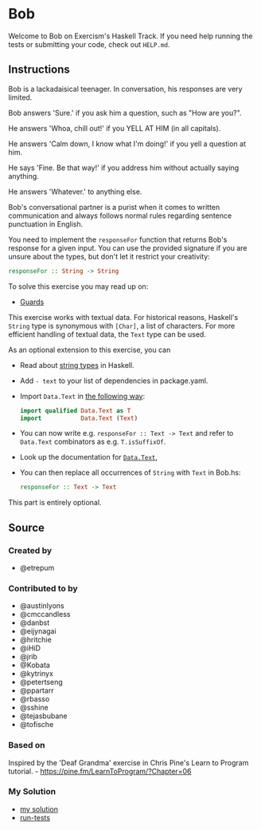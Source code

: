 # Bob

Welcome to Bob on Exercism's Haskell Track.
If you need help running the tests or submitting your code, check out `HELP.md`.

## Instructions

Bob is a lackadaisical teenager. In conversation, his responses are very limited.

Bob answers 'Sure.' if you ask him a question, such as "How are you?".

He answers 'Whoa, chill out!' if you YELL AT HIM (in all capitals).

He answers 'Calm down, I know what I'm doing!' if you yell a question at him.

He says 'Fine. Be that way!' if you address him without actually saying
anything.

He answers 'Whatever.' to anything else.

Bob's conversational partner is a purist when it comes to written communication and always follows normal rules regarding sentence punctuation in English.

You need to implement the `responseFor` function that returns Bob's response
for a given input. You can use the provided signature if you are unsure
about the types, but don't let it restrict your creativity:

```haskell
responseFor :: String -> String
```

To solve this exercise you may read up on:

- [Guards][guards]

[guards]: https://www.futurelearn.com/courses/functional-programming-haskell/0/steps/27226

This exercise works with textual data. For historical reasons, Haskell's
`String` type is synonymous with `[Char]`, a list of characters. For more
efficient handling of textual data, the `Text` type can be used.

As an optional extension to this exercise, you can

- Read about [string types](https://haskell-lang.org/tutorial/string-types) in Haskell.
- Add `- text` to your list of dependencies in package.yaml.
- Import `Data.Text` in [the following way](https://hackernoon.com/4-steps-to-a-better-imports-list-in-haskell-43a3d868273c):

    ```haskell
    import qualified Data.Text as T
    import           Data.Text (Text)
    ```

- You can now write e.g. `responseFor :: Text -> Text` and refer to `Data.Text` combinators as e.g. `T.isSuffixOf`.
- Look up the documentation for [`Data.Text`](https://hackage.haskell.org/package/text/docs/Data-Text.html),
- You can then replace all occurrences of `String` with `Text` in Bob.hs:

    ```haskell
    responseFor :: Text -> Text
    ```

This part is entirely optional.

## Source

### Created by

- @etrepum

### Contributed to by

- @austinlyons
- @cmccandless
- @danbst
- @eijynagai
- @hritchie
- @iHiD
- @jrib
- @Kobata
- @kytrinyx
- @petertseng
- @ppartarr
- @rbasso
- @sshine
- @tejasbubane
- @tofische

### Based on

Inspired by the 'Deaf Grandma' exercise in Chris Pine's Learn to Program tutorial. - https://pine.fm/LearnToProgram/?Chapter=06

### My Solution

- [my solution](./src/Bob.hs)
- [run-tests](./run-tests-haskell.txt)
